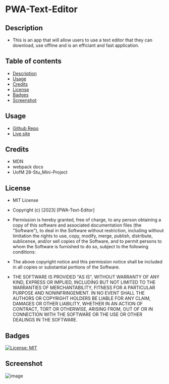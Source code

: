 # PWA-Text-Editor

## Description 
- This is an app that will allow users to use a text editor that they can download, use offline and is an efficiant and fast application.

## Table of contents
- [Description](#description)
- [Usage](#usage)
- [Credits](#credits)
- [License](#license)
- [Badges](#badges)
- [Screenshot](#screenshot)

## Usage
- <a href="https://github.com/chrisbchickin/PWA-Text-Editor/">Github Repo</a>
- <a href="https://pumpkin-cupcake-31799.herokuapp.com/">Live site</a>
## Credits 
- MDN
- webpack docs
- UofM 28-Stu_Mini-Project

## License

- MIT License

- Copyright (c) [2023] [PWA-Text-Editor]

- Permission is hereby granted, free of charge, to any person obtaining a copy of this software and associated documentation files (the "Software"), to deal in the Software without restriction, including without limitation the rights to use, copy, modify, merge, publish, distribute, sublicense, and/or sell copies of the Software, and to permit persons to whom the Software is furnished to do so, subject to the following conditions:

- The above copyright notice and this permission notice shall be included in all copies or substantial portions of the Software.

- THE SOFTWARE IS PROVIDED "AS IS", WITHOUT WARRANTY OF ANY KIND, EXPRESS OR IMPLIED, INCLUDING BUT NOT LIMITED TO THE WARRANTIES OF MERCHANTABILITY, FITNESS FOR A PARTICULAR PURPOSE AND NONINFRINGEMENT. IN NO EVENT SHALL THE AUTHORS OR COPYRIGHT HOLDERS BE LIABLE FOR ANY CLAIM, DAMAGES OR OTHER LIABILITY, WHETHER IN AN ACTION OF CONTRACT, TORT OR OTHERWISE, ARISING FROM, OUT OF OR IN CONNECTION WITH THE SOFTWARE OR THE USE OR OTHER DEALINGS IN THE SOFTWARE.

## Badges

[![License: MIT](https://img.shields.io/badge/License-MIT-yellow.svg)](https://opensource.org/licenses/MIT)

## Screenshot
![image](https://user-images.githubusercontent.com/115959478/229648641-7970c68b-9b10-49f9-a853-873c8434547c.png)
